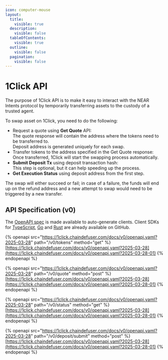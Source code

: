 ```yaml
---
icon: computer-mouse
layout:
  title:
    visible: true
  description:
    visible: false
  tableOfContents:
    visible: true
  outline:
    visible: false
  pagination:
    visible: false
---
```


# 1Click API

The purpose of 1Click API is to make it easy to interact with the NEAR Intents protocol by temporarily transferring assets to the custody of a trusted agent.

To swap asset on 1Click, you need to do the following:

* Request a quote using **Get Quote** API:\
  The quote response will contain the address where the tokens need to be transferred to.\
  Deposit address is generated uniquely for each swap.
* Transfer tokens to the address specified in the Get Quote response:\
  Once transferred, 1Click will start the swapping process automatically.
* **Submit Deposit Tx** using deposit transaction hash:\
  This step is optional, but it can help speeding up the process.
* **Get Execution Status** using deposit address from the first step.

The swap will either succeed or fail; in case of a failure, the funds will end up on the refund address and a new attempt to swap would need to be triggered by a new transfer.

## API Specification (v0)

The [OpenAPI spec](https://1click.chaindefuser.com/docs/v0/openapi.yaml) is made available to auto-generate clients. Client SDKs for [TypeScript](https://github.com/defuse-protocol/one-click-sdk-typescript), [Go](https://github.com/defuse-protocol/one-click-sdk-go) and [Rust](https://github.com/defuse-protocol/one-click-sdk-rs) are already available on GitHub.

{% openapi src="https://1click.chaindefuser.com/docs/v0/openapi.yaml?2025-03-28" path="/v0/tokens" method="get" %}
[https://1click.chaindefuser.com/docs/v0/openapi.yaml?2025-03-28](https://1click.chaindefuser.com/docs/v0/openapi.yaml?2025-03-28-01)
{% endopenapi %}

{% openapi src="https://1click.chaindefuser.com/docs/v0/openapi.yaml?2025-03-28" path="/v0/quote" method="post" %}
[https://1click.chaindefuser.com/docs/v0/openapi.yaml?2025-03-28](https://1click.chaindefuser.com/docs/v0/openapi.yaml?2025-03-28-01)
{% endopenapi %}

{% openapi src="https://1click.chaindefuser.com/docs/v0/openapi.yaml?2025-03-28" path="/v0/status" method="get" %}
[https://1click.chaindefuser.com/docs/v0/openapi.yaml?2025-03-28](https://1click.chaindefuser.com/docs/v0/openapi.yaml?2025-03-28-01)
{% endopenapi %}

{% openapi src="https://1click.chaindefuser.com/docs/v0/openapi.yaml?2025-03-28" path="/v0/deposit/submit" method="post" %}
[https://1click.chaindefuser.com/docs/v0/openapi.yaml?2025-03-28](https://1click.chaindefuser.com/docs/v0/openapi.yaml?2025-03-28-01)
{% endopenapi %}
